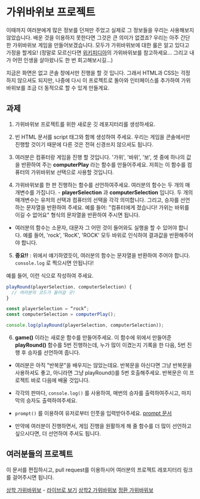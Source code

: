 # 가위바위보 프로젝트

이때까지 여러분에게 많은 정보를 던져만 주었고 실제로 그 정보들을 우리는 사용해보지 않았습니다. 배운 것을 이용하지 못한다면 그것은 큰 의미가 없겠죠? 우리는 아주 간단한 가위바위보 게임을 만들어보겠습니다. 모두가 가위바위보에 대한 룰은 알고 있다고 가정을 할게요! (정말로 모르신다면 [위키피디아](https://ko.wikipedia.org/wiki/%EA%B0%80%EC%9C%84%EB%B0%94%EC%9C%84%EB%B3%B4)의 가위바위보를 참고하세요... 그리고 내가 어떤 인생을 살아왔나도 한 번 회고해보시길...)

지금은 화면은 없고 콘솔 창에서만 진행을 할 것 입니다. 그래서 HTML과 CSS는 걱정하지 않으셔도 되지만, 나중에 다시 이 프로젝트로 돌아와 인터페이스를 추가하여 가위바위보를 조금 더 동적으로 할 수 있게 만들게요.

## 과제

1. 가위바위보 프로젝트를 위한 새로운 깃 레포지터리를 생성하세요.

2. 빈 HTML 문서를 script 태그와 함께 생성하여 주세요. 우리는 게임을 콘솔에서만 진행할 것이기 때문에 다른 것은 전혀 신경쓰지 않으셔도 됩니다.

3. 여러분은 컴퓨터랑 게임을 진행 할 것입니다. '가위', '바위', '보', 셋 중에 하나의 값을 반환하여 주는 **computerPlay** 라는 함수를 만들어주세요. 저희는 이 함수를 컴퓨터의 가위바위보 선택으로 사용할 것입니다.

4. 가위바위보를 한 판 진행하는 함수를 선언하여주세요. 여러분의 함수는 두 개의 매개변수를 가집니다. - **playerSelection** 과 **computerSelection** 입니다. 두 개의 매개변수는 유저의 선택과 컴퓨터의 선택을 각각 의미합니다. 그리고, 승자를 선언하는 문자열을 반환하여 주세요. 예를 들어: "컴퓨터에게 졌습니다! 가위는 바위를 이길 수 없어요"
형식의 문자열을 반환하여 주시면 됩니다.

  - 여러분의 함수는 소문자, 대문자 그 어떤 것이 들어와도 실행을 할 수 있어야 합니다. 예를 들어, 'rock', 'RocK', 'ROCK' 모두 바위로 인식하여 결과값을 반환해주어야 합니다.

5. **중요!!** : 위에서 얘기하였듯이, 여러분의 함수는 문자열을 반환하여 주어야 합니다. `console.log` 로 찍으시면 안됩니다!

예를 들어, 이런 식으로 작성하여 주세요.

```javascript
playRound(playerSelection, computerSelection) {
  // 여러분의 코드가 들어갈 곳!
} 

const playerSelection = “rock”; 
const computerSelection = computerPlay();

console.log(playRound(playerSelection, computerSelection)); 
```

6. **game()** 이라는 새로운 함수를 만들어주세요. 이 함수에 위에서 만들어준 **playRound()** 함수를 5번 진행하는데, 누가 많이 이겼는지 기록을 한 다음, 5번 진행 후 승자를 선언하여 줍니다.

  - 여러분은 아직 "반복문"을 배우지는 않았는데요. 반복문을 아신다면 그냥 반복문을 사용하셔도 좋고, 아니라면 그냥 playRound()를 5번 호출해주세요. 반복문은 이 프로젝트 바로 다음에 배울 것입니다.

  - 각각의 판마다, `console.log()` 를 사용하여, 매번의 승자를 출력하여주시고, 마지막의 승자도 출력하여주세요.

  - `prompt()` 를 이용하여 유저로부터 인풋을 입력받아주세요. [prompt 문서](https://developer.mozilla.org/ko/docs/Web/API/Window/prompt)

  - 만약에 여러분이 진행하면서, 게임 진행을 원활하게 해 줄 함수를 더 많이 선언하고 싶으시다면, 더 선언하여 주셔도 됩니다.

## 여러분들의 프로젝트

이 문서를 편집하시고, pull request를 이용하시어 여러분의 프로젝트 레포지터리 링크를 걸어주시면 됩니다.

<!-- 이 밑으로 열 -->

[상학 가위바위보](https://github.com/DaeguDude/rock-paper-scissors) - [라이브로 보기](https://daegudude.github.io/rock-paper-scissors/)
[상학2 가위바위보](https://github.com/DaeguDude/jasmine-rps)
[정환 가위바위보](https://github.com/spark-o-petit/jasmine-vanillaJS/blob/main/RCPgame/rcpgame.html)

